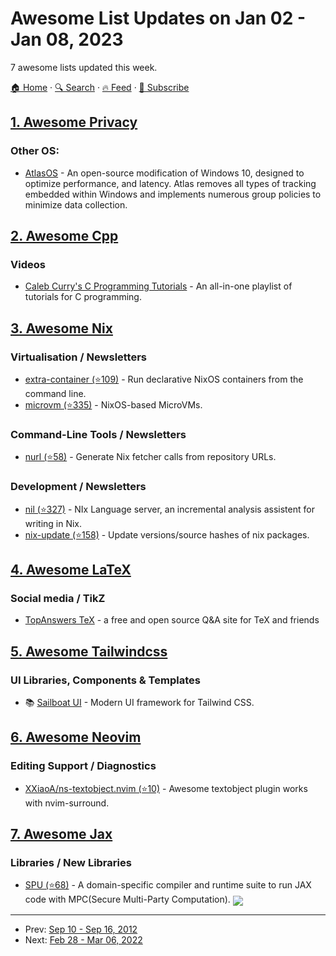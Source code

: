 # Awesome List Updates on Jan 02 - Jan 08, 2023

7 awesome lists updated this week.

[🏠 Home](/README.md) · [🔍 Search](https://www.trackawesomelist.com/search/) · [🔥 Feed](https://www.trackawesomelist.com/week/rss.xml) · [📮 Subscribe](https://trackawesomelist.us17.list-manage.com/subscribe?u=d2f0117aa829c83a63ec63c2f&id=36a103854c)



## [1. Awesome Privacy](/content/pluja/awesome-privacy/week/README.md)

### Other OS:

*   [AtlasOS](https://atlasos.net/) - An open-source modification of Windows 10, designed to optimize performance, and latency. Atlas removes all types of tracking embedded within Windows and implements numerous group policies to minimize data collection.

## [2. Awesome Cpp](/content/fffaraz/awesome-cpp/week/README.md)

### Videos

*   [Caleb Curry's C Programming Tutorials](https://www.youtube.com/playlist?list=PL_c9BZzLwBRKKqOc9TJz1pP0ASrxLMtp2) - An all-in-one playlist of tutorials for C programming.

## [3. Awesome Nix](/content/nix-community/awesome-nix/week/README.md)

### Virtualisation / Newsletters

*   [extra-container (⭐109)](https://github.com/erikarvstedt/extra-container) - Run declarative NixOS containers from the command line.
*   [microvm (⭐335)](https://github.com/astro/microvm.nix) - NixOS-based MicroVMs.

### Command-Line Tools / Newsletters

*   [nurl (⭐58)](https://github.com/nix-community/nurl) - Generate Nix fetcher calls from repository URLs.

### Development / Newsletters

*   [nil (⭐327)](https://github.com/oxalica/nil) - NIx Language server, an incremental analysis assistent for writing in Nix.
*   [nix-update (⭐158)](https://github.com/Mic92/nix-update) - Update versions/source hashes of nix packages.

## [4. Awesome LaTeX](/content/egeerardyn/awesome-LaTeX/week/README.md)

### Social media / TikZ

*   [TopAnswers TeX](https://topanswers.xyz/tex) - a free and open source Q\&A site for TeX and friends

## [5. Awesome Tailwindcss](/content/aniftyco/awesome-tailwindcss/week/README.md)

### UI Libraries, Components & Templates

*   📚 [Sailboat UI](https://sailboatui.com/) - Modern UI framework for Tailwind CSS.

## [6. Awesome Neovim](/content/rockerBOO/awesome-neovim/week/README.md)

### Editing Support / Diagnostics

*   [XXiaoA/ns-textobject.nvim (⭐10)](https://github.com/XXiaoA/ns-textobject.nvim) - Awesome textobject plugin works with nvim-surround.

## [7. Awesome Jax](/content/n2cholas/awesome-jax/week/README.md)

### Libraries / New Libraries

*   [SPU (⭐68)](https://github.com/secretflow/spu) - A domain-specific compiler and runtime suite to run JAX code with MPC(Secure Multi-Party Computation). <img src="https://img.shields.io/github/stars/secretflow/spu?style=social" align="center">

---

- Prev: [Sep 10 - Sep 16, 2012](/content/2012/37/README.md)
- Next: [Feb 28 - Mar 06, 2022](/content/2022/9/README.md)
